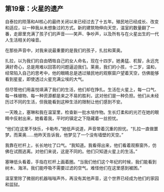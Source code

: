 ## 第19章：火星的遗产

自泰拉的陨落和AI核心的最终关闭以来已经过去了十五年。殖民地已经成长、改变和适应，以一种我从未想象过的方式。新的建筑物伸向天空，温室的数量翻了一番，走廊里充满了孩子们的声音——笑声、争吵声，以及所有与在火星出生的一代人生活相关的噪音。

在那些声音中，对我来说最重要的是我们的孩子，扎拉和莱奥。

扎拉，以为我们的自由牺牲自己的女人命名，现在十四岁。她勇猛、机智，永远充满好奇心，总是用难以回答的问题逼迫我们。莱奥，我们的小孩，十二岁，温和，经常陷入自己的思考中，他的眼睛总是透过殖民地的观察窗户望着天空，仿佛能够看到星星，即使透过火星充满尘埃的大气。

但尽管他们用喜悦填满了我们的生活，他们却在挣扎。生活在火星上，每一口气、每一株植物、每一种资源都是来之不易的胜利，这对他们是一种负担。他们从未经历过不同的生活，但我能看到这种生活的限制让他们感到不安。

一天晚上，塞琳和我在温室里，检查新一批水培作物。生长灯柔和的光芒在她的眼睛中反射出来，她看着我，平时的镇定之下隐藏着一丝担忧。

“他们在这里不快乐，卡勒布，”她低声说道，声音带着沉重的担忧。“扎拉一直做噩梦。而莱奥……他昨天告诉我，他梦见了一个没有墙壁的天空。”

我靠在栏杆上，长长地吐了口气。“我知道。我看得出来，他们看着观察窗外，仿佛在试图逃离。对他们来说，这是不同的。他们只知道火星上的生活。”

塞琳低头看着，手指在栏杆上画着圈。“当我们他们这个年纪的时候，我们能看到树木、海洋。我们能呼吸不需要过滤的空气。难怪他们在这里感到被困。”

温室里除了微弱的机器嗡嗡声外，再没有其他声音，这个世界已经成为他们的家园和监狱。